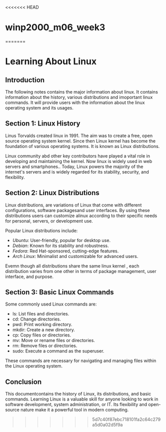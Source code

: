 <<<<<<< HEAD
# winp2000_m06_week3
=======
# Learning About Linux

## Introduction
The following notes contains the major information about linux. It contains information about the history, various distributions and imoportant linux commands. It will provide users with the information about the linux operating system and its usages.

## Section 1: Linux History
Linus Torvalds created linux in 1991. The aim was to create a free, open source operating system kernel. Since then Linux kernel has become the foundation of various operating systems. It is known as Linux distributions. 

Linux community abd other key contributors have played a vital role in developing and maintaining the kernel. Now linux is widely used in web servers and smartphones.. Today, Linux powers the majority of the internet's servers and is widely regarded for its stability, security, and flexibility.

## Section 2: Linux Distributions
Linux distributions, are variations of Linux that come with different configurations, software packagesand user interfaces. By using these distributions users can customize alinux according to  their specific needs for personal, servers, or development use.

Popular Linux distributions include:
- *Ubuntu*: User-friendly, popular for desktop use.
- *Debian*: Known for its stability and robustness.
- *Fedora*: Red Hat-sponsored, cutting-edge features.
- *Arch Linux*: Minimalist and customizable for advanced users.

Evemn though all distributions share the same linux kernel , each distribution varies from one other in terms of package management, user interface, and purpose.
## Section 3: Basic Linux Commands
Some commonly used Linux commands are:

- ls: List files and directories.
- cd: Change directories.
- pwd: Print working directory.
- mkdir: Create a new directory.
- cp: Copy files or directories.
- mv: Move or rename files or directories.
- rm: Remove files or directories.
- sudo: Execute a command as the superuser.

These commands are necessary for navigating and managing files within the Linux operating system.

## Conclusion
This documentcontains the history of Linux, its distributions, and basic commands. Learning Linux is a valuable skill for anyone looking to work in software development, system administration, or IT. Its flexibility and open-source nature make it a powerful tool in modern computing.
>>>>>>> 5d7c40f87ebc718101fa2c64c279a5d0a02d5f9a
